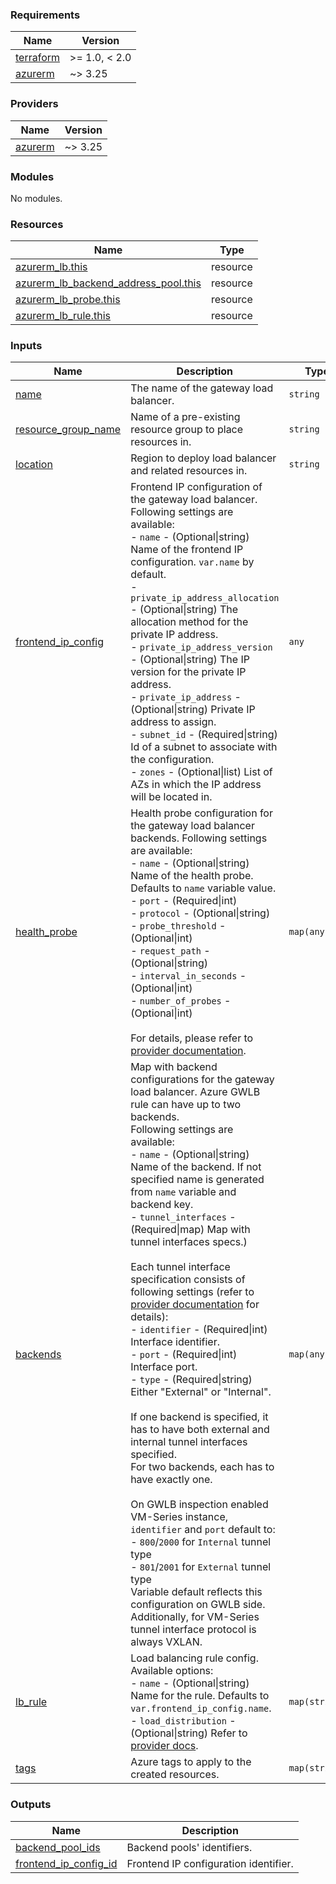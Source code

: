 <!-- BEGINNING OF PRE-COMMIT-TERRAFORM DOCS HOOK -->
### Requirements

| Name | Version |
|------|---------|
| <a name="requirement_terraform"></a> [terraform](#requirement\_terraform) | >= 1.0, < 2.0 |
| <a name="requirement_azurerm"></a> [azurerm](#requirement\_azurerm) | ~> 3.25 |

### Providers

| Name | Version |
|------|---------|
| <a name="provider_azurerm"></a> [azurerm](#provider\_azurerm) | ~> 3.25 |

### Modules

No modules.

### Resources

| Name | Type |
|------|------|
| [azurerm_lb.this](https://registry.terraform.io/providers/hashicorp/azurerm/latest/docs/resources/lb) | resource |
| [azurerm_lb_backend_address_pool.this](https://registry.terraform.io/providers/hashicorp/azurerm/latest/docs/resources/lb_backend_address_pool) | resource |
| [azurerm_lb_probe.this](https://registry.terraform.io/providers/hashicorp/azurerm/latest/docs/resources/lb_probe) | resource |
| [azurerm_lb_rule.this](https://registry.terraform.io/providers/hashicorp/azurerm/latest/docs/resources/lb_rule) | resource |

### Inputs

| Name | Description | Type | Default | Required |
|------|-------------|------|---------|:--------:|
| <a name="input_name"></a> [name](#input\_name) | The name of the gateway load balancer. | `string` | n/a | yes |
| <a name="input_resource_group_name"></a> [resource\_group\_name](#input\_resource\_group\_name) | Name of a pre-existing resource group to place resources in. | `string` | n/a | yes |
| <a name="input_location"></a> [location](#input\_location) | Region to deploy load balancer and related resources in. | `string` | n/a | yes |
| <a name="input_frontend_ip_config"></a> [frontend\_ip\_config](#input\_frontend\_ip\_config) | Frontend IP configuration of the gateway load balancer. Following settings are available:<br>- `name`                          - (Optional\|string) Name of the frontend IP configuration. `var.name` by default.<br>- `private_ip_address_allocation` - (Optional\|string) The allocation method for the private IP address.<br>- `private_ip_address_version`    - (Optional\|string) The IP version for the private IP address.<br>- `private_ip_address`            - (Optional\|string) Private IP address to assign.<br>- `subnet_id`                     - (Required\|string) Id of a subnet to associate with the configuration.<br>- `zones`                         - (Optional\|list) List of AZs in which the IP address will be located in. | `any` | n/a | yes |
| <a name="input_health_probe"></a> [health\_probe](#input\_health\_probe) | Health probe configuration for the gateway load balancer backends. Following settings are available:<br>- `name`                - (Optional\|string) Name of the health probe. Defaults to `name` variable value.<br>- `port`                - (Required\|int)<br>- `protocol`            - (Optional\|string)<br>- `probe_threshold`     - (Optional\|int)<br>- `request_path`        - (Optional\|string)<br>- `interval_in_seconds` - (Optional\|int)<br>- `number_of_probes`    - (Optional\|int)<br><br>For details, please refer to [provider documentation](https://registry.terraform.io/providers/hashicorp/azurerm/latest/docs/resources/lb_probe#argument-reference). | `map(any)` | n/a | yes |
| <a name="input_backends"></a> [backends](#input\_backends) | Map with backend configurations for the gateway load balancer. Azure GWLB rule can have up to two backends.<br>Following settings are available:<br>- `name`              - (Optional\|string) Name of the backend. If not specified name is generated from `name` variable and backend key.<br>- `tunnel_interfaces` - (Required\|map) Map with tunnel interfaces specs.)<br><br>Each tunnel interface specification consists of following settings (refer to [provider documentation](https://registry.terraform.io/providers/hashicorp/azurerm/latest/docs/resources/lb_backend_address_pool#tunnel_interface) for details):<br>- `identifier` - (Required\|int) Interface identifier.<br>- `port`       - (Required\|int) Interface port.<br>- `type`       - (Required\|string) Either "External" or "Internal".<br><br>If one backend is specified, it has to have both external and internal tunnel interfaces specified.<br>For two backends, each has to have exactly one.<br><br>On GWLB inspection enabled VM-Series instance, `identifier` and `port` default to:<br>- `800`/`2000` for `Internal` tunnel type<br>- `801`/`2001` for `External` tunnel type<br>Variable default reflects this configuration on GWLB side. Additionally, for VM-Series tunnel interface protocol is always VXLAN. | `map(any)` | <pre>{<br>  "ext-int": {<br>    "tunnel_interfaces": {<br>      "external": {<br>        "identifier": 801,<br>        "port": 2001,<br>        "protocol": "VXLAN",<br>        "type": "External"<br>      },<br>      "internal": {<br>        "identifier": 800,<br>        "port": 2000,<br>        "protocol": "VXLAN",<br>        "type": "Internal"<br>      }<br>    }<br>  }<br>}</pre> | no |
| <a name="input_lb_rule"></a> [lb\_rule](#input\_lb\_rule) | Load balancing rule config. Available options:<br>- `name`              - (Optional\|string) Name for the rule. Defaults to `var.frontend_ip_config.name`.<br>- `load_distribution` - (Optional\|string) Refer to [provider docs](https://registry.terraform.io/providers/hashicorp/azurerm/latest/docs/resources/lb_rule#load_distribution). | `map(string)` | `null` | no |
| <a name="input_tags"></a> [tags](#input\_tags) | Azure tags to apply to the created resources. | `map(string)` | `{}` | no |

### Outputs

| Name | Description |
|------|-------------|
| <a name="output_backend_pool_ids"></a> [backend\_pool\_ids](#output\_backend\_pool\_ids) | Backend pools' identifiers. |
| <a name="output_frontend_ip_config_id"></a> [frontend\_ip\_config\_id](#output\_frontend\_ip\_config\_id) | Frontend IP configuration identifier. |
<!-- END OF PRE-COMMIT-TERRAFORM DOCS HOOK -->
